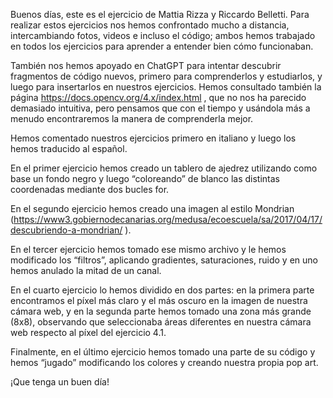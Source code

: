 Buenos días, este es el ejercicio de Mattia Rizza y Riccardo Belletti. 
Para realizar estos ejercicios nos hemos confrontado mucho a distancia, intercambiando fotos, videos e incluso el código;
ambos hemos trabajado en todos los ejercicios para aprender a entender bien cómo funcionaban.

También nos hemos apoyado en ChatGPT para intentar descubrir fragmentos de código nuevos, primero para comprenderlos y estudiarlos, 
y luego para insertarlos en nuestros ejercicios. Hemos consultado también la página https://docs.opencv.org/4.x/index.html , 
que no nos ha parecido demasiado intuitiva, pero pensamos que con el tiempo y usándola más a menudo encontraremos la manera 
de comprenderla mejor.

Hemos comentado nuestros ejercicios primero en italiano y luego los hemos traducido al español.

En el primer ejercicio hemos creado un tablero de ajedrez utilizando como base un fondo negro y luego “coloreando” de blanco las distintas 
coordenadas mediante dos bucles for.

En el segundo ejercicio hemos creado una imagen al estilo Mondrian 
(https://www3.gobiernodecanarias.org/medusa/ecoescuela/sa/2017/04/17/descubriendo-a-mondrian/ ).

En el tercer ejercicio hemos tomado ese mismo archivo y le hemos modificado los “filtros”, 
aplicando gradientes, saturaciones, ruido y en uno hemos anulado la mitad de un canal.

En el cuarto ejercicio lo hemos dividido en dos partes: en la primera parte encontramos el píxel más claro y el más oscuro 
en la imagen de nuestra cámara web, y en la segunda parte hemos tomado una zona más grande (8x8), 
observando que seleccionaba áreas diferentes en nuestra cámara web respecto al píxel del ejercicio 4.1.

Finalmente, en el último ejercicio hemos tomado una parte de su código y hemos “jugado” modificando los colores y creando nuestra propia pop art.

¡Que tenga un buen día!
